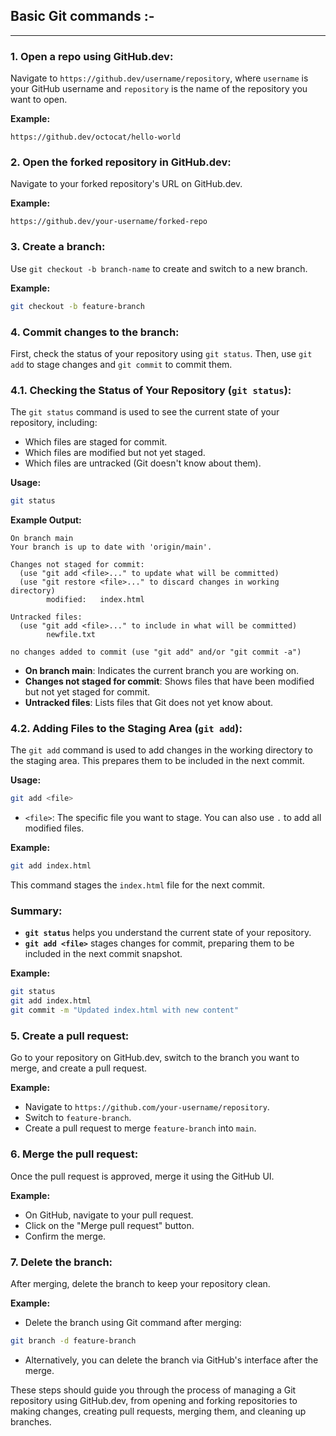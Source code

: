 ## Basic Git commands :-

<hr>

### 1. Open a repo using GitHub.dev:

Navigate to `https://github.dev/username/repository`, where `username` is your GitHub username and `repository` is the name of the repository you want to open.

**Example:**
```
https://github.dev/octocat/hello-world
```

### 2. Open the forked repository in GitHub.dev:

Navigate to your forked repository's URL on GitHub.dev.

**Example:**
```
https://github.dev/your-username/forked-repo
```

### 3. Create a branch:

Use `git checkout -b branch-name` to create and switch to a new branch.

**Example:**
```bash
git checkout -b feature-branch
```

### 4. Commit changes to the branch:

First, check the status of your repository using `git status`. Then, use `git add` to stage changes and `git commit` to commit them.



### 4.1. Checking the Status of Your Repository (`git status`):

The `git status` command is used to see the current state of your repository, including:

- Which files are staged for commit.
- Which files are modified but not yet staged.
- Which files are untracked (Git doesn't know about them).

**Usage:**
```bash
git status
```

**Example Output:**
```
On branch main
Your branch is up to date with 'origin/main'.

Changes not staged for commit:
  (use "git add <file>..." to update what will be committed)
  (use "git restore <file>..." to discard changes in working directory)
        modified:   index.html

Untracked files:
  (use "git add <file>..." to include in what will be committed)
        newfile.txt

no changes added to commit (use "git add" and/or "git commit -a")
```

- **On branch main**: Indicates the current branch you are working on.
- **Changes not staged for commit**: Shows files that have been modified but not yet staged for commit.
- **Untracked files**: Lists files that Git does not yet know about.

### 4.2. Adding Files to the Staging Area (`git add`):

The `git add` command is used to add changes in the working directory to the staging area. This prepares them to be included in the next commit.

**Usage:**
```bash
git add <file>
```
- `<file>`: The specific file you want to stage. You can also use `.` to add all modified files.

**Example:**
```bash
git add index.html
```

This command stages the `index.html` file for the next commit.

### Summary:

- **`git status`** helps you understand the current state of your repository.
- **`git add <file>`** stages changes for commit, preparing them to be included in the next commit snapshot.


**Example:**
```bash
git status
git add index.html
git commit -m "Updated index.html with new content"
```

### 5. Create a pull request:

Go to your repository on GitHub.dev, switch to the branch you want to merge, and create a pull request.

**Example:**
- Navigate to `https://github.com/your-username/repository`.
- Switch to `feature-branch`.
- Create a pull request to merge `feature-branch` into `main`.

### 6. Merge the pull request:

Once the pull request is approved, merge it using the GitHub UI.

**Example:**
- On GitHub, navigate to your pull request.
- Click on the "Merge pull request" button.
- Confirm the merge.

### 7. Delete the branch:

After merging, delete the branch to keep your repository clean.

**Example:**
- Delete the branch using Git command after merging:
```bash
git branch -d feature-branch
```
- Alternatively, you can delete the branch via GitHub's interface after the merge.

These steps should guide you through the process of managing a Git repository using GitHub.dev, from opening and forking repositories to making changes, creating pull requests, merging them, and cleaning up branches.